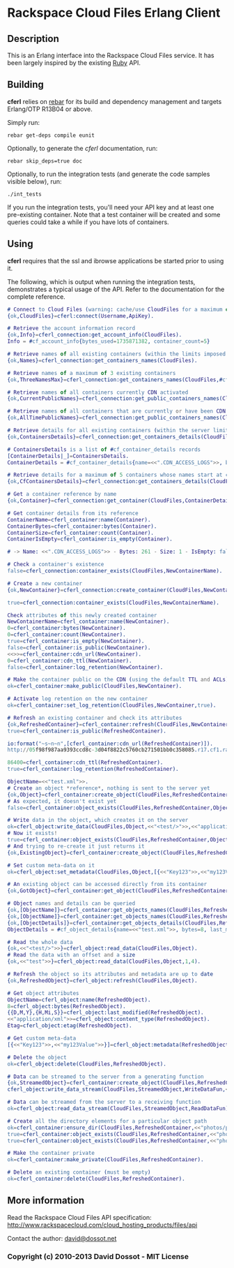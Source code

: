# Rackspace Cloud Files Erlang Client

## Description

This is an Erlang interface into the Rackspace Cloud Files service. It has been largely inspired by the existing [Ruby](http://github.com/rackspace/ruby-cloudfiles) API.


## Building

**cferl** relies on [rebar](http://bitbucket.org/basho/rebar/wiki/Home) for its build and dependency management and targets Erlang/OTP R13B04 or above.

Simply run:

    rebar get-deps compile eunit

Optionally, to generate the *cferl* documentation, run:

    rebar skip_deps=true doc

Optionally, to run the integration tests (and generate the code samples visible below), run:

    ./int_tests

If you run the integration tests, you'll need your API key and at least one pre-existing container. Note that a test container will be created and some queries could take a while if you have lots of containers.


## Using

**cferl** requires that the ssl and ibrowse applications be started prior to using it.

The following, which is output when running the integration tests, demonstrates a typical usage of the API. Refer to the documentation for the complete reference.

```erlang
# Connect to Cloud Files (warning: cache/use CloudFiles for a maximum of 24 hours!)
{ok,CloudFiles}=cferl:connect(Username,ApiKey).

# Retrieve the account information record
{ok,Info}=cferl_connection:get_account_info(CloudFiles).
Info = #cf_account_info{bytes_used=1735871382, container_count=5}

# Retrieve names of all existing containers (within the limits imposed by Cloud Files server)
{ok,Names}=cferl_connection:get_containers_names(CloudFiles).

# Retrieve names of a maximum of 3 existing containers
{ok,ThreeNamesMax}=cferl_connection:get_containers_names(CloudFiles,#cf_container_query_args{limit=3}).

# Retrieve names of all containers currently CDN activated
{ok,CurrentPublicNames}=cferl_connection:get_public_containers_names(CloudFiles,active).

# Retrieve names of all containers that are currently or have been CDN activated
{ok,AllTimePublicNames}=cferl_connection:get_public_containers_names(CloudFiles,all_time).

# Retrieve details for all existing containers (within the server limits)
{ok,ContainersDetails}=cferl_connection:get_containers_details(CloudFiles).

# ContainersDetails is a list of #cf_container_details records
[ContainerDetails|_]=ContainersDetails.
ContainerDetails = #cf_container_details{name=<<".CDN_ACCESS_LOGS">>, bytes=261, count=1}

# Retrieve details for a maximum of 5 containers whose names start at cf
{ok,CfContainersDetails}=cferl_connection:get_containers_details(CloudFiles,#cf_container_query_args{marker=<<"cf">>,limit=5}).

# Get a container reference by name
{ok,Container}=cferl_connection:get_container(CloudFiles,ContainerDetails#cf_container_details.name).

# Get container details from its reference
ContainerName=cferl_container:name(Container).
ContainerBytes=cferl_container:bytes(Container).
ContainerSize=cferl_container:count(Container).
ContainerIsEmpty=cferl_container:is_empty(Container).

# -> Name: <<".CDN_ACCESS_LOGS">> - Bytes: 261 - Size: 1 - IsEmpty: false

# Check a container's existence
false=cferl_connection:container_exists(CloudFiles,NewContainerName).

# Create a new container
{ok,NewContainer}=cferl_connection:create_container(CloudFiles,NewContainerName).

true=cferl_connection:container_exists(CloudFiles,NewContainerName).

Check attributes of this newly created container
NewContainerName=cferl_container:name(NewContainer).
0=cferl_container:bytes(NewContainer).
0=cferl_container:count(NewContainer).
true=cferl_container:is_empty(NewContainer).
false=cferl_container:is_public(NewContainer).
<<>>=cferl_container:cdn_url(NewContainer).
0=cferl_container:cdn_ttl(NewContainer).
false=cferl_container:log_retention(NewContainer).

# Make the container public on the CDN (using the default TTL and ACLs)
ok=cferl_container:make_public(CloudFiles,NewContainer).

# Activate log retention on the new container
ok=cferl_container:set_log_retention(CloudFiles,NewContainer,true).

# Refresh an existing container and check its attributes
{ok,RefreshedContainer}=cferl_container:refresh(CloudFiles,NewContainer).
true=cferl_container:is_public(RefreshedContainer).

io:format("~s~n~n",[cferl_container:cdn_url(RefreshedContainer)]).
http://05f98f987aa9393ccd8c-3d04f8822c5760cb271501bb0c358085.r17.cf1.rackcdn.com

86400=cferl_container:cdn_ttl(RefreshedContainer).
true=cferl_container:log_retention(RefreshedContainer).

ObjectName=<<"test.xml">>.
# Create an object *reference*, nothing is sent to the server yet
{ok,Object}=cferl_container:create_object(CloudFiles,RefreshedContainer,ObjectName).
# As expected, it doesn't exist yet
false=cferl_container:object_exists(CloudFiles,RefreshedContainer,ObjectName).

# Write data in the object, which creates it on the server
ok=cferl_object:write_data(CloudFiles,Object,<<"<test/>">>,<<"application/xml">>).
# Now it exists!
true=cferl_container:object_exists(CloudFiles,RefreshedContainer,ObjectName).
# And trying to re-create it just returns it
{ok,ExistingObject}=cferl_container:create_object(CloudFiles,RefreshedContainer,ObjectName).

# Set custom meta-data on it
ok=cferl_object:set_metadata(CloudFiles,Object,[{<<"Key123">>,<<"my123Value">>}]).

# An existing object can be accessed directly from its container
{ok,GotObject}=cferl_container:get_object(CloudFiles,RefreshedContainer,ObjectName).

# Object names and details can be queried
{ok,[ObjectName]}=cferl_container:get_objects_names(CloudFiles,RefreshedContainer).
{ok,[ObjectName]}=cferl_container:get_objects_names(CloudFiles,RefreshedContainer,#cf_object_query_args{limit=1}).
{ok,[ObjectDetails]}=cferl_container:get_objects_details(CloudFiles,RefreshedContainer).
ObjectDetails = #cf_object_details{name=<<"test.xml">>, bytes=8, last_modified={{2013,3,16},{0,8,47}}, content_type=application/xml, etag=4366c359d1a7b9b248fa262775613699}

# Read the whole data
{ok,<<"<test/>">>}=cferl_object:read_data(CloudFiles,Object).
# Read the data with an offset and a size
{ok,<<"test">>}=cferl_object:read_data(CloudFiles,Object,1,4).

# Refresh the object so its attributes and metadata are up to date
{ok,RefreshedObject}=cferl_object:refresh(CloudFiles,Object).

# Get object attributes
ObjectName=cferl_object:name(RefreshedObject).
8=cferl_object:bytes(RefreshedObject).
{{D,M,Y},{H,Mi,S}}=cferl_object:last_modified(RefreshedObject).
<<"application/xml">>=cferl_object:content_type(RefreshedObject).
Etag=cferl_object:etag(RefreshedObject).

# Get custom meta-data
[{<<"Key123">>,<<"my123Value">>}]=cferl_object:metadata(RefreshedObject).

# Delete the object
ok=cferl_object:delete(CloudFiles,RefreshedObject).

# Data can be streamed to the server from a generating function
{ok,StreamedObject}=cferl_container:create_object(CloudFiles,RefreshedContainer,<<"streamed.txt">>).
cferl_object:write_data_stream(CloudFiles,StreamedObject,WriteDataFun,<<"text/plain">>,1000).

# Data can be streamed from the server to a receiving function
ok=cferl_object:read_data_stream(CloudFiles,StreamedObject,ReadDataFun).

# Create all the directory elements for a particular object path
ok=cferl_container:ensure_dir(CloudFiles,RefreshedContainer,<<"photos/plants/fern.jpg">>).
true=cferl_container:object_exists(CloudFiles,RefreshedContainer,<<"photos">>).
true=cferl_container:object_exists(CloudFiles,RefreshedContainer,<<"photos/plants">>).

# Make the container private
ok=cferl_container:make_private(CloudFiles,RefreshedContainer).

# Delete an existing container (must be empty)
ok=cferl_container:delete(CloudFiles,RefreshedContainer).
```

## More information

Read the Rackspace Cloud Files API specification: <http://www.rackspacecloud.com/cloud_hosting_products/files/api>

Contact the author: <david@dossot.net>

### Copyright (c) 2010-2013 David Dossot - MIT License
